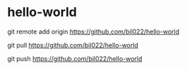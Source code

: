 # hello-world

git remote add origin https://github.com/bil022/hello-world

git pull https://github.com/bil022/hello-world

git push https://github.com/bil022/hello-world
